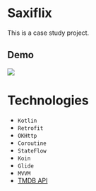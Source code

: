 # Saxiflix
This is a case study project.

## Demo
![](https://github.com/EricAlvarez292/saxiflix/blob/main/app/src/main/res/raw/saxiflix_demo.gif)

# Technologies
- `Kotlin` 
- `Retrofit` 
- `OKHttp` 
- `Coroutine` 
- `StateFlow` 
- `Koin` 
- `Glide` 
- `MVVM` 
- [TMDB API](https://developer.themoviedb.org/reference/intro/getting-started)




